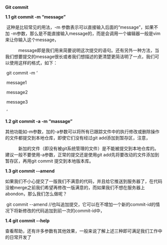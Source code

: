  **Git commit** 

**1.1 git commit -m “message”**

​      这种是比较常见的用法，-m 参数表示可以直接输入后面的“message”，如果不加 -m参数，那么是不能直接输入message的，而是会调用一个编辑器一般是vim来让你输入这个message，

　　　message即是我们用来简要说明这次提交的语句。还有另外一种方法，当我们想要提交的message很长或者我们想描述的更清楚更简洁明了一点，我们可以使用这样的格式，如下：

​    git commit -m ‘

​    message1

​    message2

​    message3

​    ’

  **1.2 git commit -a -m “massage”**

​      其他功能如-m参数，加的-a参数可以将所有已跟踪文件中的执行修改或删除操作的文件都提交到本地仓库，即使它们没有经过git add添加到暂存区，注意，

　　　新加的文件（即没有被git系统管理的文件）是不能被提交到本地仓库的。建议一般不要使用-a参数，正常的提交还是使用git add先将要改动的文件添加到暂存区，再用git commit 提交到本地版本库。

  **1.3 git commit --amend**

​      如果我们不小心提交了一版我们不满意的代码，并且给它推送到服务器了，在代码没被merge之前我们希望再修改一版满意的，而如果我们不想在服务器上abondon，那么我们怎么做呢？

​     git commit --amend //也叫追加提交，它可以在不增加一个新的commit-id的情况下将新修改的代码追加到前一次的commit-id中，

**1.4 git commit --help**

​    查看帮助，还有许多参数有其他效果，一般来说了解上述三种即可满足我们工作中的日常开发了